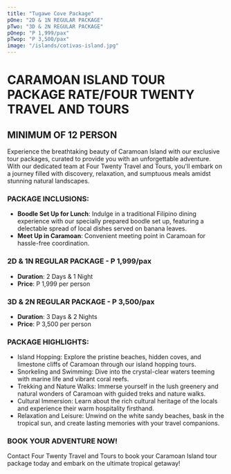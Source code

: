 ```yaml
---
title: "Tugawe Cove Package"
pOne: "2D & 1N REGULAR PACKAGE"
pTwo: "3D & 2N REGULAR PACKAGE"
pOnep: "P 1,999/pax"
pTwop: "P 3,500/pax"
image: "/islands/cotivas-island.jpg"
---
```


# CARAMOAN ISLAND TOUR PACKAGE RATE/FOUR TWENTY TRAVEL AND TOURS

## MINIMUM OF 12 PERSON

Experience the breathtaking beauty of Caramoan Island with our exclusive tour packages, curated to provide you with an unforgettable adventure. With our dedicated team at Four Twenty Travel and Tours, you'll embark on a journey filled with discovery, relaxation, and sumptuous meals amidst stunning natural landscapes.

### PACKAGE INCLUSIONS:

- **Boodle Set Up for Lunch**: Indulge in a traditional Filipino dining experience with our specially prepared boodle set up, featuring a delectable spread of local dishes served on banana leaves.
- **Meet Up in Caramoan**: Convenient meeting point in Caramoan for hassle-free coordination.

### 2D & 1N REGULAR PACKAGE - P 1,999/pax

- **Duration**: 2 Days & 1 Night
- **Price**: P 1,999 per person

### 3D & 2N REGULAR PACKAGE - P 3,500/pax

- **Duration**: 3 Days & 2 Nights
- **Price**: P 3,500 per person

### PACKAGE HIGHLIGHTS:

- Island Hopping: Explore the pristine beaches, hidden coves, and limestone cliffs of Caramoan through our island hopping tours.
- Snorkeling and Swimming: Dive into the crystal-clear waters teeming with marine life and vibrant coral reefs.
- Trekking and Nature Walks: Immerse yourself in the lush greenery and natural wonders of Caramoan with guided treks and nature walks.
- Cultural Immersion: Learn about the rich cultural heritage of the locals and experience their warm hospitality firsthand.
- Relaxation and Leisure: Unwind on the white sandy beaches, bask in the tropical sun, and create lasting memories with your travel companions.

### BOOK YOUR ADVENTURE NOW!

Contact Four Twenty Travel and Tours to book your Caramoan Island tour package today and embark on the ultimate tropical getaway!
